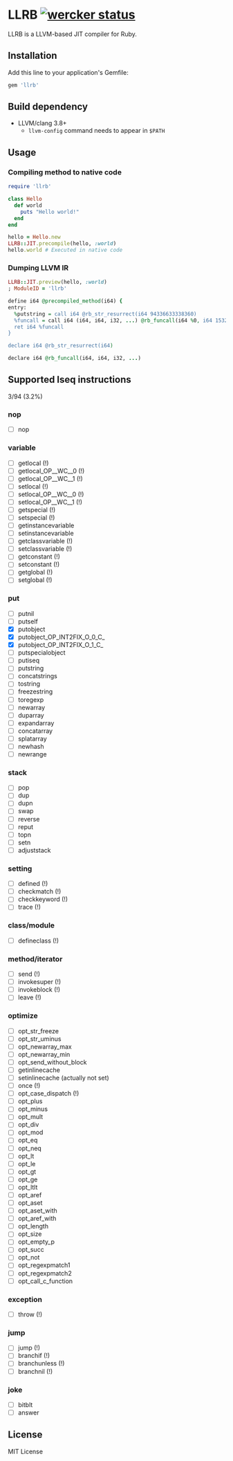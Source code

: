 # LLRB [![wercker status](https://app.wercker.com/status/71d808ff9de7f4f411714d40f9e99127/s/master "wercker status")](https://app.wercker.com/project/byKey/71d808ff9de7f4f411714d40f9e99127)

LLRB is a LLVM-based JIT compiler for Ruby.

## Installation

Add this line to your application's Gemfile:

```ruby
gem 'llrb'
```

## Build dependency

- LLVM/clang 3.8+
  - `llvm-config` command needs to appear in `$PATH`

## Usage
### Compiling method to native code

```rb
require 'llrb'

class Hello
  def world
    puts "Hello world!"
  end
end

hello = Hello.new
LLRB::JIT.precompile(hello, :world)
hello.world # Executed in native code
```

### Dumping LLVM IR

```rb
LLRB::JIT.preview(hello, :world)
; ModuleID = 'llrb'

define i64 @precompiled_method(i64) {
entry:
  %putstring = call i64 @rb_str_resurrect(i64 94336633338360)
  %funcall = call i64 (i64, i64, i32, ...) @rb_funcall(i64 %0, i64 15329, i32 1, i64 %putstring)
  ret i64 %funcall
}

declare i64 @rb_str_resurrect(i64)

declare i64 @rb_funcall(i64, i64, i32, ...)
```

## Supported Iseq instructions

3/94 (3.2%)

### nop
- [ ] nop

### variable
- [ ] getlocal (!)
- [ ] getlocal\_OP\_\_WC\_\_0 (!)
- [ ] getlocal\_OP\_\_WC\_\_1 (!)
- [ ] setlocal (!)
- [ ] setlocal\_OP\_\_WC\_\_0 (!)
- [ ] setlocal\_OP\_\_WC\_\_1 (!)
- [ ] getspecial (!)
- [ ] setspecial (!)
- [ ] getinstancevariable
- [ ] setinstancevariable
- [ ] getclassvariable (!)
- [ ] setclassvariable (!)
- [ ] getconstant (!)
- [ ] setconstant (!)
- [ ] getglobal (!)
- [ ] setglobal (!)

### put
- [ ] putnil
- [ ] putself
- [x] putobject
- [x] putobject\_OP\_INT2FIX\_O\_0\_C\_
- [x] putobject\_OP\_INT2FIX\_O\_1\_C\_
- [ ] putspecialobject
- [ ] putiseq
- [ ] putstring
- [ ] concatstrings
- [ ] tostring
- [ ] freezestring
- [ ] toregexp
- [ ] newarray
- [ ] duparray
- [ ] expandarray
- [ ] concatarray
- [ ] splatarray
- [ ] newhash
- [ ] newrange

### stack
- [ ] pop
- [ ] dup
- [ ] dupn
- [ ] swap
- [ ] reverse
- [ ] reput
- [ ] topn
- [ ] setn
- [ ] adjuststack

### setting
- [ ] defined (!)
- [ ] checkmatch (!)
- [ ] checkkeyword (!)
- [ ] trace (!)

### class/module
- [ ] defineclass (!)

### method/iterator
- [ ] send (!)
- [ ] invokesuper (!)
- [ ] invokeblock (!)
- [ ] leave (!)

### optimize
- [ ] opt\_str\_freeze
- [ ] opt\_str\_uminus
- [ ] opt\_newarray\_max
- [ ] opt\_newarray\_min
- [ ] opt\_send\_without\_block
- [ ] getinlinecache
- [ ] setinlinecache (actually not set)
- [ ] once (!)
- [ ] opt\_case\_dispatch (!)
- [ ] opt\_plus
- [ ] opt\_minus
- [ ] opt\_mult
- [ ] opt\_div
- [ ] opt\_mod
- [ ] opt\_eq
- [ ] opt\_neq
- [ ] opt\_lt
- [ ] opt\_le
- [ ] opt\_gt
- [ ] opt\_ge
- [ ] opt\_ltlt
- [ ] opt\_aref
- [ ] opt\_aset
- [ ] opt\_aset\_with
- [ ] opt\_aref\_with
- [ ] opt\_length
- [ ] opt\_size
- [ ] opt\_empty\_p
- [ ] opt\_succ
- [ ] opt\_not
- [ ] opt\_regexpmatch1
- [ ] opt\_regexpmatch2
- [ ] opt\_call\_c\_function

### exception
- [ ] throw (!)

### jump
- [ ] jump (!)
- [ ] branchif (!)
- [ ] branchunless (!)
- [ ] branchnil (!)

### joke
- [ ] bitblt
- [ ] answer

## License

MIT License
